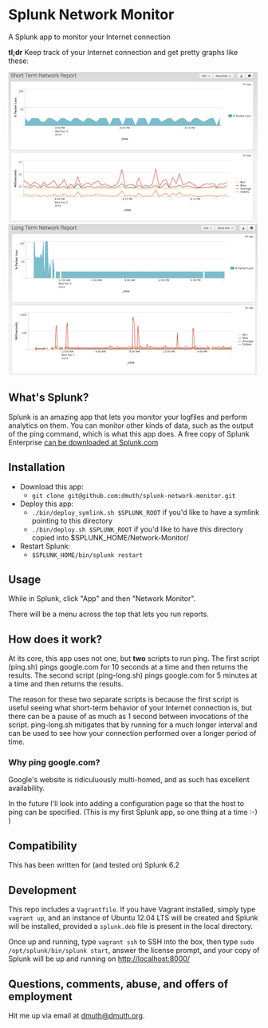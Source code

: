 # Splunk Network Monitor


A Splunk app to monitor your Internet connection


**tl;dr** Keep track of your Internet connection and get pretty graphs like these:

![Short Term Network Report](./img/short-term-network-report.png) ![Long Term Network Report](./img/long-term-network-report.png)


## What's Splunk?

Splunk is an amazing app that lets you monitor your logfiles and perform analytics on them.  You can monitor other kinds of data, such as the output of the ping command, which is what this app does.  A free copy of Splunk Enterprise [can be downloaded at Splunk.com](http://www.splunk.com/)


## Installation

- Download this app:
	- `git clone git@github.com:dmuth/splunk-network-monitor.git`
- Deploy this app:
	- `./bin/deploy_symlink.sh $SPLUNK_ROOT` if you'd like to have a symlink pointing to this directory
	- `./bin/deploy.sh $SPLUNK_ROOT` if you'd like to have this directory copied into $SPLUNK_HOME/Network-Monitor/
- Restart Splunk:
    - `$SPLUNK_HOME/bin/splunk restart`


## Usage

While in Splunk, click "App" and then "Network Monitor".

There will be a menu across the top that lets you run reports.


## How does it work?

At its core, this app uses not one, but **two** scripts to run ping.  The first script (ping.sh) pings google.com for 10 seconds at a time and then returns the results.  The second script (ping-long.sh) pings google.com for 5 minutes at a time and then returns the results.  

The reason for these two separate scripts is because the first script is useful seeing what short-term behavior of your Internet connection is, but there can be a pause of as much as 1 second between invocations of the script.  ping-long.sh mitigates that by running for a much longer interval and can be used to see how your connection performed over a longer period of time.


### Why ping google.com?

Google's website is ridiculuously multi-homed, and as such has excellent availability.

In the future I'll look into adding a configuration page so that the host to ping can be specified.  (This is my first Splunk app, so one thing at a time :-)  )



## Compatibility

This has been written for (and tested on) Splunk 6.2


## Development

This repo includes a `Vagrantfile`.  If you have Vagrant installed, simply type `vagrant up`, and an 
instance of Ubuntu 12.04 LTS will be created and Splunk will be installed, provided a `splunk.deb` 
file is present in the local directory.

Once up and running, type `vagrant ssh` to SSH into the box, then type `sudo /opt/splunk/bin/splunk start`, 
answer the license prompt, and your copy of Splunk will be up and running on [http://localhost:8000/](http://localhost:8000/)



## Questions, comments, abuse, and offers of employment

Hit me up via email at dmuth@dmuth.org.
